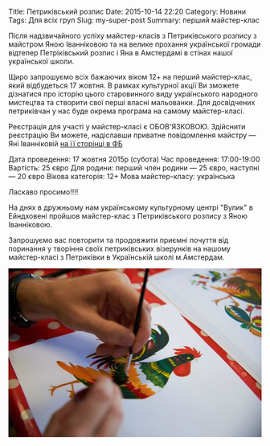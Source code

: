 Title: Петриківський розпис
Date: 2015-10-14 22:20
Category: Новини
Tags: Для всіх груп
Slug: my-super-post
Summary: перший майстер-клас

Після надзвичайного успіху майстер-класів з Петриківського розпису з майстром Яною Іванніковою та на велике прохання української громади відтепер Петріківський розпис і Яна в Амстердамі в стінах нашої української школи.

Щиро запрошуємо всіх бажаючих віком 12+ на перший майстер-клас, який відбудеться 17 жовтня.
В рамках культурної акції Ви зможете дізнатися про історію цього старовинного виду українського народного мистецтва та створити свої перші власні мальованки.
Для досвідчених петриківчан у нас буде окрема програма на самому майстер-класі.

Реєстрація для участі у майстер-класі є ОБОВ'ЯЗКОВОЮ.
Здійснити реєстрацію Ви можете, надіславши приватне повідомлення майстру — Яні Іванніковій [на її сторінці в ФБ](https://www.facebook.com/yana.ivannikova.3)

Дата проведення: 17 жовтня 2015р (субота)
Час проведення: 17:00-19:00
Вартість: 25 євро
Для родини: перший член родини — 25 євро, наступні — 20 євро
Вікова категорія: 12+
Мова майстер-класу: українська

Ласкаво просимо!!!!


На днях в дружньому нам українському культурному центрі "Вулик" в Ейндховені пройшов майстер-клас з Петриківського розпису з Яною Іванніковою.

Запрошуємо вас повторити та продовжити приємні почуття від поринання у творіння своїх петриківських візерунків на нашому майстер-класі з Петриківки в Українській школі м.Амстердам.

![Розпис](../images/pic.jpg)

